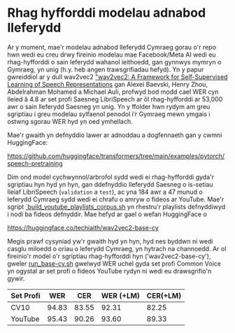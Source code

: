 # Rhag hyfforddi modelau adnabod lleferydd 

Ar y moment, mae'r modelau adnabod lleferydd Cymraeg gorau o'r repo hwn wedi eu creu drwy fireinio modelau mae Facebook/Meta AI wedi eu rhag-hyfforddi o sain leferydd wahanol ieithoedd, gan gynnwys mymryn o Gymraeg, yn unig (h.y. heb angen trawsgrifiadau hefyd). Yn y papur gwreiddiol ar y dull wav2vec2 ["wav2vec2: A Framework for Self-Supervised Learning of Speech Representations](https://arxiv.org/abs/2006.11477) gan Alexei Baevski, Henry Zhou, Abdelrahman Mohamed a Michael Auli, profwyd bod modd cael WER cyn lleied â 4.8 ar set profi Saesneg LibriSpeech ar ôl rhag-hyfforddi ar 53,000 awr o sain lleferydd Saesneg yn unig. Yn y ffolder hwn rydym am greu sgriptiau i greu modelau sylfaenol penodol i’r Gymraeg mewn ymgais i ostwng sgorau WER hyd yn oed ymhellach.

Mae'r gwaith yn defnyddio lawer ar adnoddau a dogfennaeth gan y cwmni HuggingFace:  

https://github.com/huggingface/transformers/tree/main/examples/pytorch/speech-pretraining

Dim ond model cychwynnol/arbrofol sydd wedi ei rhag-hyfforddi gyda'r sgriptiau hyn hyd yn hyn, gan ddefnyddio lleferydd Saesneg o is-setiau lleiaf LibriSpeech (`validation` a `test`), ac yna 184 awr a 47 munud o leferydd Cymraeg sydd wedi ei chrafu o amryw o fideos ar YouTube. Mae'r sgript [`build_youtube_playlists_corpus.sh](../../inference/python/build_youtube_playlists_corpus.sh) yn rhestru'r playlists defnyddiwyd i nodi ba fideos defnyddir. Mae hefyd ar gael o wefan HuggingFace o 

https://huggingface.co/techiaith/wav2vec2-base-cy

Megis prawf cysyniad yw'r gwaith hyd yn hyn, hyd nes byddwn ni wedi casglu miloedd o oriau o leferydd Cymraeg, yn hytrach na channoedd. Ar ol fireinio'r model o'r sgriptiau rhag-hyfforddi hyn ('wav2vec2-base-cy'), gweler [run_base-cy.sh](../fine-tune/python/run_base-cy.sh) gwelwyd WER uchel gyda set profi Common Voice yn ogystal ar set profi o fideos YouTube rydyn ni wedi eu drawsgrifio'n gywir.

|  Set Profi 	|   WER	|  CER 	|   WER (+LM)	|  CER(+LM) 	|    
|---	|---	|---	|---	|---	|
|   CV10	|   94.83	|   83.55	|   92.31	|   82.25	|
|   YouTube	|   95.43	|   90.26	|   93.60	|   89.33	|


